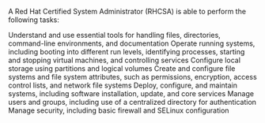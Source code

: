 A Red Hat Certified System Administrator (RHCSA) is able to perform the following tasks:

Understand and use essential tools for handling files, directories, command-line environments, and documentation
Operate running systems, including booting into different run levels, identifying processes, starting and stopping virtual machines, and controlling services
Configure local storage using partitions and logical volumes
Create and configure file systems and file system attributes, such as permissions, encryption, access control lists, and network file systems
Deploy, configure, and maintain systems, including software installation, update, and core services
Manage users and groups, including use of a centralized directory for authentication
Manage security, including basic firewall and SELinux configuration
